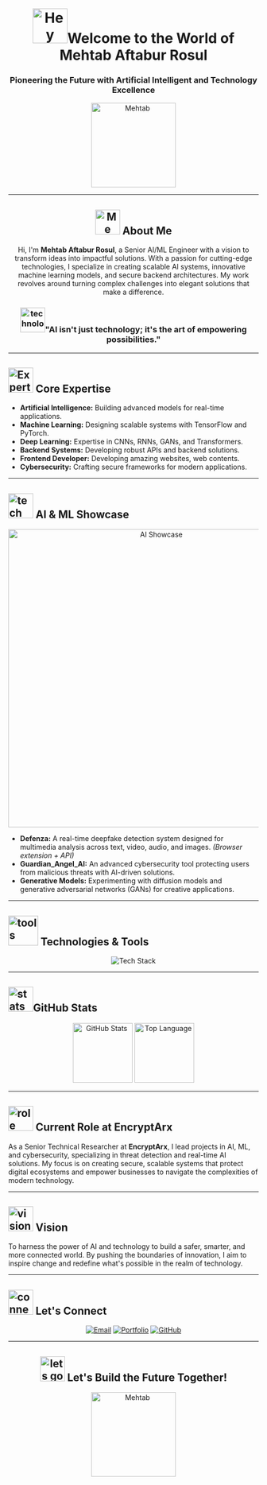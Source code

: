 <h1 align="center"><img src="https://media2.giphy.com/media/v1.Y2lkPTc5MGI3NjExY2xtZjJqM2l1ZHZuamQ4dGt2Ymd2MWZ3Nm54bGVoN3J0d2JrNTE5NSZlcD12MV9pbnRlcm5hbF9naWZfYnlfaWQmY3Q9cw/vKhKsyEFVK4IuEKzWY/giphy.gif" alt="Hey" width="70"/>Welcome to the World of Mehtab Aftabur Rosul</h1>
<h3 align="center"> Pioneering the Future with Artificial Intelligent and Technology Excellence</h3>

<div align="center">
  <img src="https://media2.giphy.com/media/v1.Y2lkPTc5MGI3NjExdDZpaTd3MGY1NnFqaWRzbzVzcHZmcHZrOWFreGkyNDBlNjk0aHllZSZlcD12MV9pbnRlcm5hbF9naWZfYnlfaWQmY3Q9Zw/br99SojJZ5rlfSYset/giphy.gif" alt="Mehtab" width="170"/>
</div>

---

<h2 align="center"><img src="https://media3.giphy.com/media/v1.Y2lkPTc5MGI3NjExaWs0NnRzcWQ1NDFzdGdoeXBqOTJubHFycDB6MXE3bWJjbTgyaG5rYSZlcD12MV9pbnRlcm5hbF9naWZfYnlfaWQmY3Q9cw/VFWS5pvBwFA1KA79ce/giphy.gif" alt="Me" width="50"/> About Me</h2>
<p align="center">
  Hi, I'm <b>Mehtab Aftabur Rosul</b>, a Senior AI/ML Engineer with a vision to transform ideas into impactful solutions. With a passion for cutting-edge technologies, I specialize in creating scalable AI systems, innovative machine learning models, and secure backend architectures. My work revolves around turning complex challenges into elegant solutions that make a difference.
</p>

<h3 align="center"><img src="https://media1.giphy.com/media/v1.Y2lkPTc5MGI3NjExcDF0cTN2cGs5ZmVtbWMwYWY3ZGx5M3oycXBsMWI5cmZ5bjhrbnlqZyZlcD12MV9pbnRlcm5hbF9naWZfYnlfaWQmY3Q9cw/AzBXsfmn19FlXAkp1j/giphy.gif" alt="technology" width="50"/>"AI isn't just technology; it's the art of empowering possibilities."</h3>

---

<h2><img src="https://media2.giphy.com/media/v1.Y2lkPTc5MGI3NjExNzl0OWNucWI2bzJzaGFhZnFjMjV1cjloYWpwdzA2YWZlbnQyN2x5diZlcD12MV9pbnRlcm5hbF9naWZfYnlfaWQmY3Q9cw/jSKBmKkvo2dPQQtsR1/giphy.gif" alt="Expertise" width="50"/> Core Expertise</h2>
<ul>
  <li><b>Artificial Intelligence:</b> Building advanced models for real-time applications.</li>
  <li><b>Machine Learning:</b> Designing scalable systems with TensorFlow and PyTorch.</li>
  <li><b>Deep Learning:</b> Expertise in CNNs, RNNs, GANs, and Transformers.</li>
  <li><b>Backend Systems:</b> Developing robust APIs and backend solutions.</li>
  <li><b>Frontend Developer:</b> Developing amazing websites, web contents.</li>
  <li><b>Cybersecurity:</b> Crafting secure frameworks for modern applications.</li>
</ul>

---

<h2><img src="https://media4.giphy.com/media/v1.Y2lkPTc5MGI3NjExcmRzMGtnc2xuZXFoMmw1MWV1aHFzMDFoenVscGl6NmRoazBzd2NvdSZlcD12MV9pbnRlcm5hbF9naWZfYnlfaWQmY3Q9cw/V4pTikJublEe2AtPW7/giphy.gif" alt="tech" width="50"/> AI & ML Showcase</h2>
<div align="center">
  <img src="https://github.com/MehtabRosul/MehtabRosul/assets/102592487/ai_projects_showcase.gif" alt="AI Showcase" width="600"/>
</div>

<ul>
  <li><b>Defenza:</b> A real-time deepfake detection system designed for multimedia analysis across text, video, audio, and images. <i>(Browser extension + API)</i></li>
  <li><b>Guardian_Angel_AI:</b> An advanced cybersecurity tool protecting users from malicious threats with AI-driven solutions.</li>
  <li><b>Generative Models:</b> Experimenting with diffusion models and generative adversarial networks (GANs) for creative applications.</li>
</ul>

---

<h2><img src="https://media4.giphy.com/media/v1.Y2lkPTc5MGI3NjExZDN1MGl6YTI4cTZreXpkZGlvZ2RnZThqbnN0cHRmbHB6c3BkZGluZCZlcD12MV9pbnRlcm5hbF9naWZfYnlfaWQmY3Q9cw/MuqpqJmXh6J5UCu7U1/giphy.gif" alt="tools" width="60"/> Technologies & Tools</h2>
<div align="center">
  <img src="https://skillicons.dev/icons?i=python,tensorflow,pytorch,flask,fastapi,androidstudio,kotlin,html,css,js" alt="Tech Stack"/>
</div>

---

<h2><img src="https://media2.giphy.com/media/v1.Y2lkPTc5MGI3NjExbmJ5Ymp2M203MzJnaXhtcDIxaHdsYWg4dXh0czVoNWZ4OTB3eXU1ZCZlcD12MV9pbnRlcm5hbF9naWZfYnlfaWQmY3Q9cw/OJTxHkKwcM5lfi2OnW/giphy.gif" alt="stats" width="50"/>GitHub Stats</h2>
<div align="center">
  <img src="https://github-readme-stats.vercel.app/api?username=MehtabRosul&show_icons=true&theme=radical" alt="GitHub Stats" height="120" style="display: inline-block;"/>
  <img src="https://github-readme-stats.vercel.app/api/top-langs/?username=MehtabRosul&layout=compact&theme=radical" alt="Top Language" height="120" style="display: inline-block;"/>
</div>

---

<h2><img src="https://media3.giphy.com/media/v1.Y2lkPTc5MGI3NjExaWo1eGY2NGRsM3d2YXozM3l6eGg5NnoycWk4eXJlbWo5ZmprbnU2bCZlcD12MV9pbnRlcm5hbF9naWZfYnlfaWQmY3Q9cw/K77lWFobBeX5xcLsdp/giphy.gif" alt="role" width="50"/> Current Role at EncryptArx</h2>
<p>
  As a Senior Technical Researcher at <b>EncryptArx</b>, I lead projects in AI, ML, and cybersecurity, specializing in threat detection and real-time AI solutions. My focus is on creating secure, scalable systems that protect digital ecosystems and empower businesses to navigate the complexities of modern technology.
</p>

---

<h2><img src="https://media1.giphy.com/media/v1.Y2lkPTc5MGI3NjExcGxxeHpmbHJpdnU2YXphZnBpZnJjZHdtYmJubDhkNTR5OWJoNXozNSZlcD12MV9pbnRlcm5hbF9naWZfYnlfaWQmY3Q9cw/jv9Iuw5Dw24rRBsRhM/giphy.gif" alt="vision" width="50"/> Vision</h2>
<p>
  To harness the power of AI and technology to build a safer, smarter, and more connected world. By pushing the boundaries of innovation, I aim to inspire change and redefine what's possible in the realm of technology.
</p>

---

<h2><img src="https://media4.giphy.com/media/v1.Y2lkPTc5MGI3NjExd2F2OWkwc2d5aXhpN3gyeHh1eXJuNnVycTFnNXJlYWF2Y3lzdjAyYyZlcD12MV9pbnRlcm5hbF9naWZfYnlfaWQmY3Q9cw/laYCKbWHzpHrY6vI4y/giphy.gif" alt="connect" width="50"/> Let's Connect</h2>
<p align="center">
  <a href="mailto:mehtabrosul10@gmail.com" target="_blank"><img src="https://img.shields.io/badge/Email-D14836?style=for-the-badge&logo=gmail&logoColor=white" alt="Email"></a>
  <a href="https://www.rosulmehtab.tech/" target="_blank"><img src="https://img.shields.io/badge/Portfolio-0078D4?style=for-the-badge&logo=azure-devops&logoColor=white" alt="Portfolio"></a>
  <a href="https://github.com/MehtabRosul" target="_blank"><img src="https://img.shields.io/badge/GitHub-181717?style=for-the-badge&logo=github&logoColor=white" alt="GitHub"></a>
</p>

---

<h2 align="center"><img src="https://media3.giphy.com/media/v1.Y2lkPTc5MGI3NjExNjlwbXZheHU1cDlqZW9kZ29hZm5sbmVlb3o1aWxwcm1wNWlyenpwbyZlcD12MV9pbnRlcm5hbF9naWZfYnlfaWQmY3Q9cw/fxHtefWEsASfnSVgvU/giphy.gif" alt="lets go" width="50"/> Let's Build the Future Together!</h2>
<div align="center">
  <img src="https://media0.giphy.com/media/v1.Y2lkPTc5MGI3NjExdHp1NWViZzJscnB6b2JwOG1waTZwbG9qdHZpdTFsdXB2czYzaXFvYSZlcD12MV9pbnRlcm5hbF9naWZfYnlfaWQmY3Q9cw/GrOLrtDMq8XNECXdWF/giphy.gif" alt="Mehtab" width="170"/>
</div>
